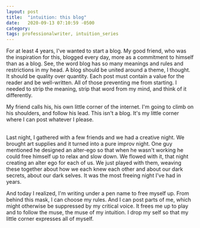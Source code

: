 ```yaml
---
layout: post
title:  "intuition: this blog"
date:   2020-09-13 07:10:59 -0500
category: 
tags: professionalwriter, intuition_series
---
```

For at least 4 years, I've wanted to start a blog. My good friend, who was the inspiration for this, blogged every day, more as a commitment to himself than as a blog. See, the word blog has so many meanings and rules and restrictions in my head. A blog should be united around a theme, I thought. It should be quality over quantity. Each post must contain a value for the reader and be well-written. All of those preventing me from starting. I needed to strip the meaning, strip that word from my mind, and think of it differently. 

My friend calls his, his own little corner of the internet. I'm going to climb on his shoulders, and follow his lead. This isn't a blog. It's my little corner where I can post whatever I please.

<br>
Last night, I gathered with a few friends and we had a creative night. We brought art supplies and it turned into a pure improv night. One guy mentioned he designed an alter-ego so that when he wasn't working he could free himself up to relax and slow down. We flowed with it, that night creating an alter ego for each of us. We just played with them, weaving these together about how we each knew each other and about our dark secrets, about our dark selves. It was the most freeing night I've had in years. 

And today I realized, I'm writing under a pen name to free myself up. From behind this mask, I can choose my rules. And I can post parts of me, which might otherwise be suppressed by my critical voice. It frees me up to play and to follow the muse, the muse of my intuition. I drop my self so that my little corner expresses all of myself.